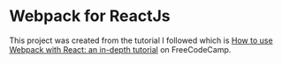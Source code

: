 # Webpack for ReactJs

This project was created from the tutorial I followed which is [How to use Webpack with React: an in-depth tutorial](https://medium.freecodecamp.org/learn-webpack-for-react-a36d4cac5060) on FreeCodeCamp.

